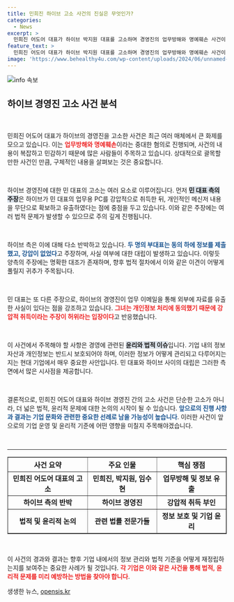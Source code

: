 ```yaml
---
title: 민희진 하이브 고소 사건의 진실은 무엇인가?
categories:
  - News
excerpt: >
  민희진 어도어 대표가 하이브 박지원 대표를 고소하며 경영진의 업무방해와 명예훼손 사건이 불거졌습니다. 두 회사 간의 갈등이 재조명되는 가운데, 과연 진실은 무엇일까요? 클릭해 더 많은 내용을 확인하세요!
feature_text: >
  민희진 어도어 대표가 하이브 박지원 대표를 고소하며 경영진의 업무방해와 명예훼손 사건이 불거졌습니다. 두 회사 간의 갈등이 재조명되는 가운데, 과연 진실은 무엇일까요? 클릭해 더 많은 내용을 확인하세요!
image: 'https://www.behealthy4u.com/wp-content/uploads/2024/06/unnamed-file.png'
---
```


<p><img src="https://www.behealthy4u.com/wp-content/uploads/2024/06/unnamed-file.png" alt="info 속보" /></p>

<h2 data-ke-size="size26">하이브 경영진 고소 사건 분석</h2>

<p data-ke-size="size16">&nbsp;</p>

<p>민희진 어도어 대표가 하이브의 경영진을 고소한 사건은 최근 여러 매체에서 큰 화제를 모으고 있습니다. 이는 <b><span style="color: #ee2323;">업무방해와 명예훼손</span></b>이라는 중대한 혐의로 진행되며, 사건의 내용이 복잡하고 민감하기 때문에 많은 사람들이 주목하고 있습니다. 상대적으로 괄목할 만한 사건인 만큼, 구체적인 내용을 살펴보는 것은 중요합니다.</p>

<p data-ke-size="size16">&nbsp;</p>

<p>하이브 경영진에 대한 민 대표의 고소는 여러 요소로 이루어집니다. 먼저 <b><span style="background-color: #21538527;">민 대표 측의 주장</span></b>은 하이브가 민 대표의 업무용 PC를 강압적으로 취득한 뒤, 개인적인 메신저 내용을 무단으로 확보하고 유출하였다는 점에 중점을 두고 있습니다. 이와 같은 주장에는 여러 법적 문제가 발생할 수 있으므로 주의 깊게 진행됩니다. </p>

<p data-ke-size="size16">&nbsp;</p>

<p>하이브 측은 이에 대해 다소 반박하고 있습니다. <b><span style="color: #1a5490;">두 명의 부대표는 동의 하에 정보를 제출했고, 강압이 없었다</span></b>고 주장하며, 사실 여부에 대한 대립이 발생하고 있습니다. 이렇듯 양측의 주장에는 명확한 대조가 존재하며, 향후 법적 절차에서 이와 같은 이견이 어떻게 풀릴지 귀추가 주목됩니다.</p>

<p data-ke-size="size16">&nbsp;</p>

<p>민 대표는 또 다른 주장으로, 하이브의 경영진이 업무 이메일을 통해 외부에 자료를 유출한 사실이 있다는 점을 강조하고 있습니다. <b><span style="color: #ee2323;">그녀는 개인정보 처리에 동의했기 때문에 강압적 취득이라는 주장이 허위라는 입장이다</span></b>고 반응했습니다. </p>

<p data-ke-size="size16">&nbsp;</p>

<p>이 사건에서 주목해야 할 사항은 경영에 관련된 <b><span style="background-color: #21538527;">윤리와 법적 이슈</span></b>입니다. 기업 내의 정보 자산과 개인정보는 반드시 보호되어야 하며, 이러한 정보가 어떻게 관리되고 다루어지는지는 현대 기업에서 매우 중요한 사안입니다. 민 대표와 하이브 사이의 대립은 그러한 측면에서 많은 시사점을 제공합니다.</p>

<p data-ke-size="size16">&nbsp;</p>

<p>결론적으로, 민희진 어도어 대표와 하이브 경영진 간의 고소 사건은 단순한 고소가 아니라, 더 넓은 법적, 윤리적 문제에 대한 논의의 시작이 될 수 있습니다. <b><span style="color: #1a5490;">앞으로의 진행 사항과 결과는 기업 문화와 관련한 중요한 선례로 남을 가능성이 높습니다</span></b>. 이러한 사건이 앞으로의 기업 운영 및 윤리적 기준에 어떤 영향을 미칠지 주목해야겠습니다. </p>

<p data-ke-size="size16">&nbsp;</p>

<hr>

<table style="width: 100%;" border="1">
    <thead>
        <tr>
            <th style="text-align: center; height: 30px;"><b>사건 요약</b></th>
            <th style="text-align: center; height: 30px;"><b>주요 인물</b></th>
            <th style="text-align: center; height: 30px;"><b>핵심 쟁점</b></th>
        </tr>
    </thead>
    <tbody>
        <tr>
            <td style="text-align: center; height: 17px;"><b>민희진 어도어 대표의 고소</b></td>
            <td style="text-align: center; height: 17px;"><b>민희진, 박지원, 임수현</b></td>
            <td style="text-align: center; height: 17px;"><b>업무방해 및 정보 유출</b></td>
        </tr>
        <tr>
            <td style="text-align: center; height: 17px;"><b>하이브 측의 반박</b></td>
            <td style="text-align: center; height: 17px;"><b>하이브 경영진</b></td>
            <td style="text-align: center; height: 17px;"><b>강압적 취득 부인</b></td>
        </tr>
        <tr>
            <td style="text-align: center; height: 17px;"><b>법적 및 윤리적 논의</b></td>
            <td style="text-align: center; height: 17px;"><b>관련 법률 전문가들</b></td>
            <td style="text-align: center; height: 17px;"><b>정보 보호 및 기업 윤리</b></td>
        </tr>
    </tbody>
</table>

<p data-ke-size="size16">&nbsp;</p>

<p>이 사건의 경과와 결과는 향후 기업 내에서의 정보 관리와 법적 기준을 어떻게 재정립하는지를 보여주는 중요한 사례가 될 것입니다. <b><span style="color: #ee2323;">각 기업은 이와 같은 사건을 통해 법적, 윤리적 문제를 미리 예방하는 방법을 찾아야 합니다</span></b>.</p>
생생한 뉴스, <a href="https://opensis.kr" rel="dofollow">opensis.kr</a>



